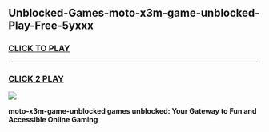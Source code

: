 
## Unblocked-Games-moto-x3m-game-unblocked-Play-Free-5yxxx
<h3>
<a href="https://premium76.site?title=moto-x3m-game-unblocked&ref=09A">CLICK TO PLAY</a></h3>
<hr>

<h3>
<a href="https://premium76.site?title=moto-x3m-game-unblocked&ref=09A">CLICK 2 PLAY</a>
  
</h3>

<a href="https://premium76.site?title=moto-x3m-game-unblocked&ref=09A"><img src="https://clearcache.store/games.png"></a>


**moto-x3m-game-unblocked games unblocked: Your Gateway to Fun and Accessible Online Gaming**
